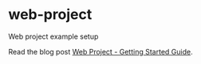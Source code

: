 # web-project

Web project example setup

Read the blog post [Web Project - Getting Started Guide](https://www.robinandeer.com/blog/2020/11/01/web-project-getting-started-guide).
